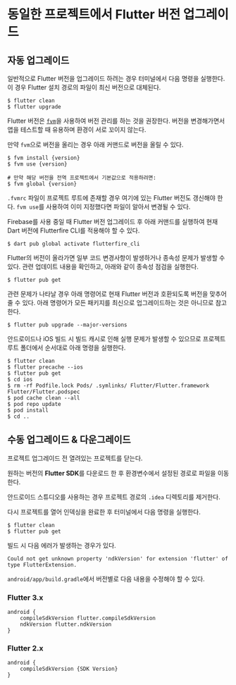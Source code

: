# 동일한 프로젝트에서 Flutter 버전 업그레이드

## 자동 업그레이드

일반적으로 Flutter 버전을 업그레이드 하려는 경우 터미널에서 다음 명령을 실행한다. 이 경우 Flutter 설치 경로의 파일이 최신 버전으로 대체된다.

```shell
$ flutter clean
$ flutter upgrade
```

Flutter 버전은 [`fvm`](https://fvm.app)을 사용하여 버전 관리를 하는 것을 권장한다. 버전을 변경해가면서 앱을 테스트할 때 유용하며 환경이 서로 꼬이지 않는다.

만약 `fvm`으로 버전을 올리는 경우 아래 커맨드로 버전을 올릴 수 있다.

```shell
$ fvm install {version}
$ fvm use {version}

# 만약 해당 버전을 전역 프로젝트에서 기본값으로 적용하려면:
$ fvm global {version}
```

`.fvmrc` 파일이 프로젝트 루트에 존재할 경우 여기에 있는 Flutter 버전도 갱신해야 한다. `fvm use`를 사용하여 이미 지정했다면 파일이 알아서 변경될 수 있다.

Firebase를 사용 중일 때 Flutter 버전 업그레이드 후 아래 커맨드를 실행하여 현재 Dart 버전에 Flutterfire CLI를 적용해야 할 수 있다.

```shell
$ dart pub global activate flutterfire_cli
```

Flutter의 버전이 올라가면 일부 코드 변경사항이 발생하거나 종속성 문제가 발생할 수 있다. 관련 업데이트 내용을 확인하고, 아래와 같이 종속성 점검을 실행한다.

```shell
$ flutter pub get
```

관련 문제가 나타날 경우 아래 명령어로 현재 Flutter 버전과 호환되도록 버전을 맞추어줄 수 있다. 아래 명령어가 모든 패키지를 최신으로 업그레이드하는 것은 아니므로 참고한다.

```shell
$ flutter pub upgrade --major-versions
```

안드로이드나 iOS 빌드 시 빌드 캐시로 인해 실행 문제가 발생할 수 있으므로 프로젝트 루트 폴더에서 순서대로 아래 명령을 실행한다.

```shell
$ flutter clean
$ flutter precache --ios
$ flutter pub get
$ cd ios
$ rm -rf Podfile.lock Pods/ .symlinks/ Flutter/Flutter.framework Flutter/Flutter.podspec
$ pod cache clean --all
$ pod repo update
$ pod install
$ cd ..
```

## 수동 업그레이드 & 다운그레이드

프로젝트 업그레이드 전 열려있는 프로젝트를 닫는다.

원하는 버전의 **Flutter SDK**를 다운로드 한 후 환경변수에서 설정된 경로로 파일을 이동한다.

안드로이드 스튜디오를 사용하는 경우 프로젝트 경로의 `.idea` 디렉토리를 제거한다.

다시 프로젝트를 열어 인덱싱을 완료한 후 터미널에서 다음 명령을 실행한다.

```shell
$ flutter clean
$ flutter pub get
```

빌드 시 다음 에러가 발생하는 경우가 있다.

```
Could not get unknown property 'ndkVersion' for extension 'flutter' of type FlutterExtension.
```

`android/app/build.gradle`에서 버전별로 다음 내용을 수정해야 할 수 있다.

### Flutter 3.x

```
android {
    compileSdkVersion flutter.compileSdkVersion
    ndkVersion flutter.ndkVersion
}
```

### Flutter 2.x

```
android {
    compileSdkVersion {SDK Version}
}
```
